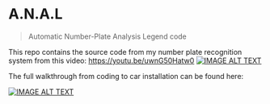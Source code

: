 # A.N.A.L

> Automatic Number-Plate Analysis Legend code

This repo contains the source code from my number plate recognition system from this video:
https://youtu.be/uwnG50Hatw0
[![IMAGE ALT TEXT](http://img.youtube.com/vi/uwnG50Hatw0/0.jpg)](http://www.youtube.com/watch?v=uwnG50Hatw0 "This ANPR Car Mod Is A Privacy Nightmare! (Automatic Number Plate Recognition)")



The full walkthrough from coding to car installation can be found here:

[![IMAGE ALT TEXT](http://img.youtube.com/vi/6xklN4iiA0Q/0.jpg)](http://www.youtube.com/watch?v=6xklN4iiA0Q "Python ANPR Course Install Automatic Number Plate Recognition In Your Car!")
